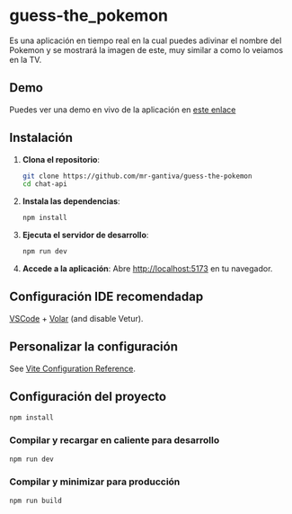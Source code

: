 # guess-the_pokemon

Es una aplicación en tiempo real en la cual puedes adivinar el nombre del Pokemon y se mostrará la imagen de este, muy similar a como lo veiamos en la TV.

## Demo
Puedes ver una demo en vivo de la aplicación en [este enlace](https://you-guess-the-pokemon.netlify.app/)

## Instalación

1. **Clona el repositorio**:
    ```bash
    git clone https://github.com/mr-gantiva/guess-the-pokemon
    cd chat-api
    ```

2. **Instala las dependencias**:
    ```bash
    npm install
    ```

3. **Ejecuta el servidor de desarrollo**:
    ```bash
    npm run dev
    ```

4. **Accede a la aplicación**:
   Abre [http://localhost:5173](http://localhost:5173) en tu navegador.

## Configuración IDE recomendadap

[VSCode](https://code.visualstudio.com/) + [Volar](https://marketplace.visualstudio.com/items?itemName=Vue.volar) (and disable Vetur).

## Personalizar la configuración

See [Vite Configuration Reference](https://vite.dev/config/).

## Configuración del proyecto

```sh
npm install
```

### Compilar y recargar en caliente para desarrollo

```sh
npm run dev
```

### Compilar y minimizar para producción

```sh
npm run build
```
